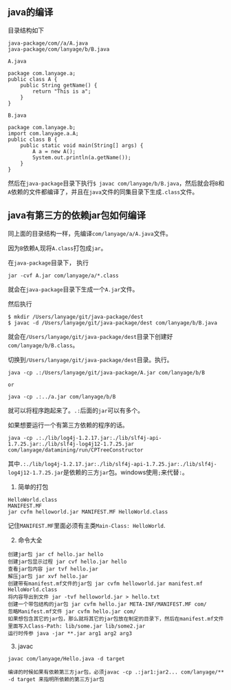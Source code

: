 ## java的编译

目录结构如下

```
java-package/com//a/A.java
java-package/com/lanyage/b/B.java
```

`A.java`

```
package com.lanyage.a;
public class A {
	public String getName() {
		return "This is a";
	}
}
```

`B.java`

```
package com.lanyage.b;
import com.lanyage.a.A;
public class B {
	public static void main(String[] args) {
		A a = new A();
		System.out.println(a.getName());
	}
}
```

然后在`java-package`目录下执行`$ javac com/lanyage/b/B.java`，然后就会将`B`和`A`依赖的文件都编译了，并且在`java`文件的同集目录下生成`.class`文件。


## java有第三方的依赖jar包如何编译
同上面的目录结构一样，先编译`com/lanyage/a/A.java`文件。

因为`B`依赖`A`,现将`A.class`打包成`jar`。

在`java-package`目录下， 执行

```
jar -cvf A.jar com/lanyage/a/*.class
```
就会在`java-package`目录下生成一个`A.jar`文件。

然后执行

```
$ mkdir /Users/lanyage/git/java-package/dest
$ javac -d /Users/lanyage/git/java-package/dest com/lanyage/b/B.java
```
就会在`/Users/lanyage/git/java-package/dest`目录下创建好`com/lanyage/b/B.class`。

切换到`/Users/lanyage/git/java-package/dest`目录。执行。

```
java -cp .:/Users/lanyage/git/java-package/A.jar com/lanyage/b/B

or

java -cp .:../a.jar com/lanyage/b/B
```
就可以将程序跑起来了。`.:`后面的`jar`可以有多个。


如果想要运行一个有第三方依赖的程序的话。

```
java -cp .:./lib/log4j-1.2.17.jar:./lib/slf4j-api-1.7.25.jar:./lib/slf4j-log4j12-1.7.25.jar com/lanyage/datamining/run/CPTreeConstructor
```

其中`.:./lib/log4j-1.2.17.jar:./lib/slf4j-api-1.7.25.jar:./lib/slf4j-log4j12-1.7.25.jar`是依赖的三方`jar`包。windows使用`;`来代替`:`。

1. 简单的打包

```
HelloWorld.class
MANIFEST.MF
jar cvfm helloworld.jar MANIFEST.MF HelloWorld.class
```
记住`MANIFEST.MF`里面必须有主类`Main-Class: HelloWorld`.

2. 命令大全

```
创建jar包 jar cf hello.jar hello
创建jar包显示过程 jar cvf hello.jar hello
查看jar包内容 jar tvf hello.jar
解压jar包 jar xvf hello.jar
创建带有manifest.mf文件的jar包 jar cvfm helloworld.jar manifest.mf HelloWorld.class
将内容导出到文件 jar -tvf helloworld.jar > hello.txt
创建一个带包结构的jar包 jar cvfm hello.jar META-INF/MANIFEST.MF com/
忽略Manifest.mf文件 jar cvfm hello.jar com/
如果想包含其它的jar包，那么就将其它的jar包放在制定的目录下，然后在manifest.mf文件里面写入Class-Path: lib/some.jar lib/some2.jar 
运行时传参 java -jar **.jar arg1 arg2 arg3
```

3. javac 

```
javac com/lanyage/Hello.java -d target

编译的时候如果有依赖第三方jar包，必须javac -cp .:jar1:jar2... com/lanyage/** -d target 来指明所依赖的第三方jar包
```










